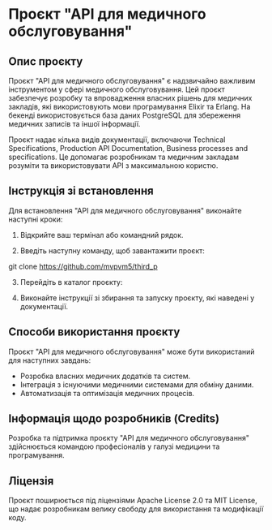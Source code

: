 # Проєкт "АРІ для медичного обслуговування"

## Опис проєкту

Проєкт "АРІ для медичного обслуговування" є надзвичайно важливим інструментом у сфері медичного обслуговування. Цей проєкт забезпечує розробку та впровадження власних рішень для медичних закладів, які використовують мови програмування Elixir та Erlang. На бекенді використовується база даних PostgreSQL для збереження медичних записів та іншої інформації.

Проєкт надає кілька видів документації, включаючи Technical Specifications, Production API Documentation, Business processes and specifications. Це допомагає розробникам та медичним закладам розуміти та використовувати АРІ з максимальною користю.

## Інструкція зі встановлення

Для встановлення "АРІ для медичного обслуговування" виконайте наступні кроки:

1. Відкрийте ваш термінал або командний рядок.

2. Введіть наступну команду, щоб завантажити проєкт:

git clone https://github.com/mvpvm5/third_p


3. Перейдіть в каталог проєкту:


4. Виконайте інструкції зі збирання та запуску проєкту, які наведені у документації.

## Способи використання проєкту

Проєкт "АРІ для медичного обслуговування" може бути використаний для наступних завдань:

- Розробка власних медичних додатків та систем.
- Інтеграція з існуючими медичними системами для обміну даними.
- Автоматизація та оптимізація медичних процесів.

## Інформація щодо розробників (Credits)

Розробка та підтримка проєкту "АРІ для медичного обслуговування" здійснюється командою професіоналів у галузі медицини та програмування.

## Ліцензія

Проєкт поширюється під ліцензіями Apache License 2.0 та MIT License, що надає розробникам велику свободу для використання та модифікації коду.


